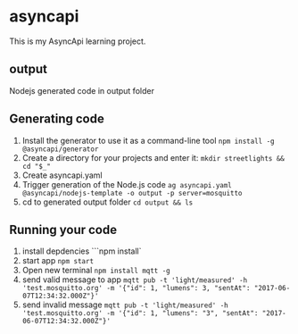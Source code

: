 # asyncapi
This is my AsyncApi learning project.

## output
Nodejs generated code in output folder

## Generating code

1. Install the generator to use it as a command-line tool
```npm install -g @asyncapi/generator```
2. Create a directory for your projects and enter it:
```mkdir streetlights && cd "$_"```
3. Create asyncapi.yaml
4. Trigger generation of the Node.js code
```ag asyncapi.yaml @asyncapi/nodejs-template -o output -p server=mosquitto```
5. cd to generated output folder
```cd output && ls```

## Running your code
1. install depdencies 
```npm install`
2. start app
```npm start```
3.  Open new terminal
```npm install mqtt -g```
4.  send valid message to app
```mqtt pub -t 'light/measured' -h 'test.mosquitto.org' -m '{"id": 1, "lumens": 3, "sentAt": "2017-06-07T12:34:32.000Z"}'```
5. send invalid message
```mqtt pub -t 'light/measured' -h 'test.mosquitto.org' -m '{"id": 1, "lumens": "3", "sentAt": "2017-06-07T12:34:32.000Z"}'```

